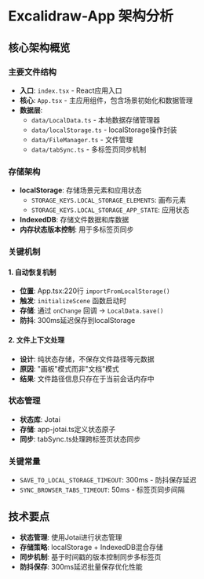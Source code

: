 # Excalidraw-App 架构分析

## 核心架构概览

### 主要文件结构
- **入口**: `index.tsx` - React应用入口
- **核心**: `App.tsx` - 主应用组件，包含场景初始化和数据管理
- **数据层**:
  - `data/LocalData.ts` - 本地数据存储管理器
  - `data/localStorage.ts` - localStorage操作封装
  - `data/FileManager.ts` - 文件管理
  - `data/tabSync.ts` - 多标签页同步机制

### 存储架构
- **localStorage**: 存储场景元素和应用状态
  - `STORAGE_KEYS.LOCAL_STORAGE_ELEMENTS`: 画布元素
  - `STORAGE_KEYS.LOCAL_STORAGE_APP_STATE`: 应用状态
- **IndexedDB**: 存储文件数据和库数据
- **内存状态版本控制**: 用于多标签页同步

### 关键机制

#### 1. 自动恢复机制
- **位置**: App.tsx:220行 `importFromLocalStorage()`
- **触发**: `initializeScene` 函数启动时
- **存储**: 通过 `onChange` 回调 -> `LocalData.save()` 
- **防抖**: 300ms延迟保存到localStorage

#### 2. 文件上下文处理
- **设计**: 纯状态存储，不保存文件路径等元数据
- **原因**: "画板"模式而非"文档"模式
- **结果**: 文件路径信息只存在于当前会话内存中

### 状态管理
- **状态库**: Jotai
- **存储**: app-jotai.ts定义状态原子
- **同步**: tabSync.ts处理跨标签页状态同步

### 关键常量
- `SAVE_TO_LOCAL_STORAGE_TIMEOUT`: 300ms - 防抖保存延迟
- `SYNC_BROWSER_TABS_TIMEOUT`: 50ms - 标签页同步间隔

## 技术要点
- **状态管理**: 使用Jotai进行状态管理
- **存储策略**: localStorage + IndexedDB混合存储
- **同步机制**: 基于时间戳的版本控制同步多标签页
- **防抖保存**: 300ms延迟批量保存优化性能